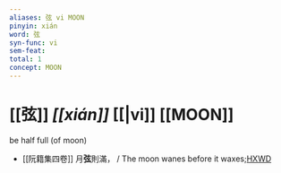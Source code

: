 ```yaml
---
aliases: 弦 vi MOON
pinyin: xián
word: 弦
syn-func: vi
sem-feat: 
total: 1
concept: MOON 
---
```

# [[弦]] *[[xián]]*  [[|vi]] [[MOON]]
be half full (of moon)
 - [[阮籍集四卷]] 月**弦**則滿， / The moon wanes before it waxes;[HXWD](https://hxwd.org/textview.html?location=CH2b1558_CHANT_003-39a.11)